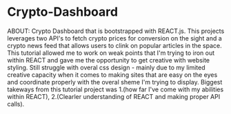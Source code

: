 # Crypto-Dashboard

ABOUT: Crypto Dashboard that is bootstrapped with REACT.js. This projects leverages two API's to fetch crypto prices for conversion on the sight and a crypto news feed that allows users to clink on popular articles in the space. This tutorial allowed me to work on weak points that I'm trying to iron out within REACT and gave me the opportunity to get creative with website styling. Still struggle with overal css design - mainly due to my limited creative capacity when it comes to making sites that are easy on the eyes and coordinate properly with the overal sheme I'm trying to display. Biggest takeways from this tutorial project was 1.(how far I've come with my abilities within REACT), 2.(Clearler understanding of REACT and making proper API calls).
